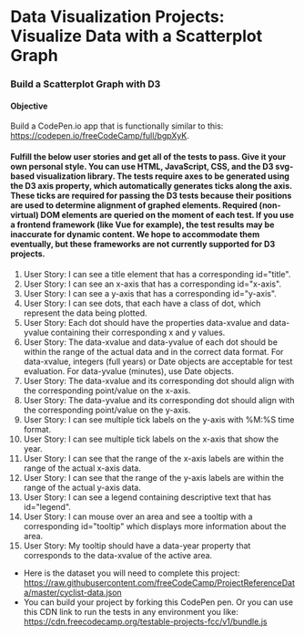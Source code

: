 # Data Visualization Projects: Visualize Data with a Scatterplot Graph

### Build a Scatterplot Graph with D3

#### Objective

Build a CodePen.io app that is functionally similar to this: https://codepen.io/freeCodeCamp/full/bgpXyK.

#### Fulfill the below user stories and get all of the tests to pass. Give it your own personal style. You can use HTML, JavaScript, CSS, and the D3 svg-based visualization library. The tests require axes to be generated using the D3 axis property, which automatically generates ticks along the axis. These ticks are required for passing the D3 tests because their positions are used to determine alignment of graphed elements. Required (non-virtual) DOM elements are queried on the moment of each test. If you use a frontend framework (like Vue for example), the test results may be inaccurate for dynamic content. We hope to accommodate them eventually, but these frameworks are not currently supported for D3 projects.

1. User Story: I can see a title element that has a corresponding id="title".
2. User Story: I can see an x-axis that has a corresponding id="x-axis".
3. User Story: I can see a y-axis that has a corresponding id="y-axis".
4. User Story: I can see dots, that each have a class of dot, which represent the data being plotted.
5. User Story: Each dot should have the properties data-xvalue and data-yvalue containing their corresponding x and y values.
6. User Story: The data-xvalue and data-yvalue of each dot should be within the range of the actual data and in the correct data format. For data-xvalue, integers (full years) or Date objects are acceptable for test evaluation. For data-yvalue (minutes), use Date objects.
7. User Story: The data-xvalue and its corresponding dot should align with the corresponding point/value on the x-axis.
8. User Story: The data-yvalue and its corresponding dot should align with the corresponding point/value on the y-axis.
9. User Story: I can see multiple tick labels on the y-axis with %M:%S time format.
10. User Story: I can see multiple tick labels on the x-axis that show the year.
11. User Story: I can see that the range of the x-axis labels are within the range of the actual x-axis data.
12. User Story: I can see that the range of the y-axis labels are within the range of the actual y-axis data.
13. User Story: I can see a legend containing descriptive text that has id="legend".
14. User Story: I can mouse over an area and see a tooltip with a corresponding id="tooltip" which displays more information about the area.
15. User Story: My tooltip should have a data-year property that corresponds to the data-xvalue of the active area.

* Here is the dataset you will need to complete this project: https://raw.githubusercontent.com/freeCodeCamp/ProjectReferenceData/master/cyclist-data.json
* You can build your project by forking this CodePen pen. Or you can use this CDN link to run the tests in any environment you like: https://cdn.freecodecamp.org/testable-projects-fcc/v1/bundle.js
